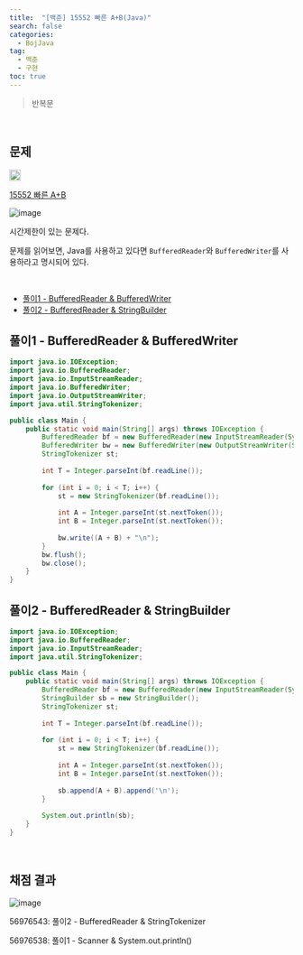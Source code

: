```yaml
---
title:  "[백준] 15552 빠른 A+B(Java)"
search: false
categories: 
  - BojJava
tag:
  - 백준
  - 구현
toc: true
---
```


> 반복문

<br>

## 문제
<img src="https://static.solved.ac/tier_small/2.svg" width="20px"/>

[15552 빠른 A+B](https://www.acmicpc.net/problem/15552)

![image](https://user-images.githubusercontent.com/87406514/223196183-befaf71f-2587-40b6-8d07-6a6370746eca.png)

시간제한이 있는 문제다.

문제를 읽어보면, Java를 사용하고 있다면 `BufferedReader`와 `BufferedWriter`를 사용하라고 명시되어 있다.

<br>

- [풀이1 - BufferedReader & BufferedWriter](#풀이1---bufferedreader--bufferedwriter)
- [풀이2 - BufferedReader & StringBuilder](#풀이2---bufferedreader--stringbuilder)


## 풀이1 - BufferedReader & BufferedWriter
```java
import java.io.IOException;
import java.io.BufferedReader;
import java.io.InputStreamReader;
import java.io.BufferedWriter;
import java.io.OutputStreamWriter;
import java.util.StringTokenizer;

public class Main {
    public static void main(String[] args) throws IOException {
        BufferedReader bf = new BufferedReader(new InputStreamReader(System.in));
        BufferedWriter bw = new BufferedWriter(new OutputStreamWriter(System.out));
        StringTokenizer st;
        
        int T = Integer.parseInt(bf.readLine());
        
        for (int i = 0; i < T; i++) {
            st = new StringTokenizer(bf.readLine());
            
            int A = Integer.parseInt(st.nextToken());
            int B = Integer.parseInt(st.nextToken());
            
            bw.write((A + B) + "\n");
        }
        bw.flush();
        bw.close();
    }
}
```

## 풀이2 - BufferedReader & StringBuilder

```java
import java.io.IOException;
import java.io.BufferedReader;
import java.io.InputStreamReader;
import java.util.StringTokenizer;

public class Main {
    public static void main(String[] args) throws IOException {
        BufferedReader bf = new BufferedReader(new InputStreamReader(System.in));
        StringBuilder sb = new StringBuilder();
        StringTokenizer st;
        
        int T = Integer.parseInt(bf.readLine());
        
        for (int i = 0; i < T; i++) {
            st = new StringTokenizer(bf.readLine());
            
            int A = Integer.parseInt(st.nextToken());
            int B = Integer.parseInt(st.nextToken());
            
            sb.append(A + B).append('\n');
        }
        
        System.out.println(sb);
    }
}
```

<br>

## 채점 결과
![image](https://user-images.githubusercontent.com/87406514/223188936-25f09f4a-7166-4e92-9ec8-cef0e1b612f5.png)

56976543: 풀이2 - BufferedReader & StringTokenizer

56976538: 풀이1 - Scanner & System.out.println()

